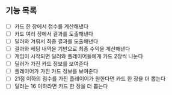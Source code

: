 ## 기능 목록

- [ ] 카드 한 장에서 점수를 계산해낸다
- [ ] 카드 여러 장에서 결과를 도출해낸다
- [ ] 딜러와 겨뤄서 최종 결과를 도출해낸다
- [ ] 결과와 베팅 내역을 기반으로 최종 수익을 계산해낸다
- [ ] 게임이 시작되면 딜러와 플레이어들에게 카드 2장씩 나눈다
- [ ] 딜러가 가진 카드 정보를 보여준다
- [ ] 플레이어가 가진 카드 정보를 보여준다
- [ ] 21점 이하의 점수를 가진 플레이어가 원한다면 카드 한 장을 더 뽑는다
- [ ] 딜러는 16 이하라면 카드 한 장을 더 뽑는다
